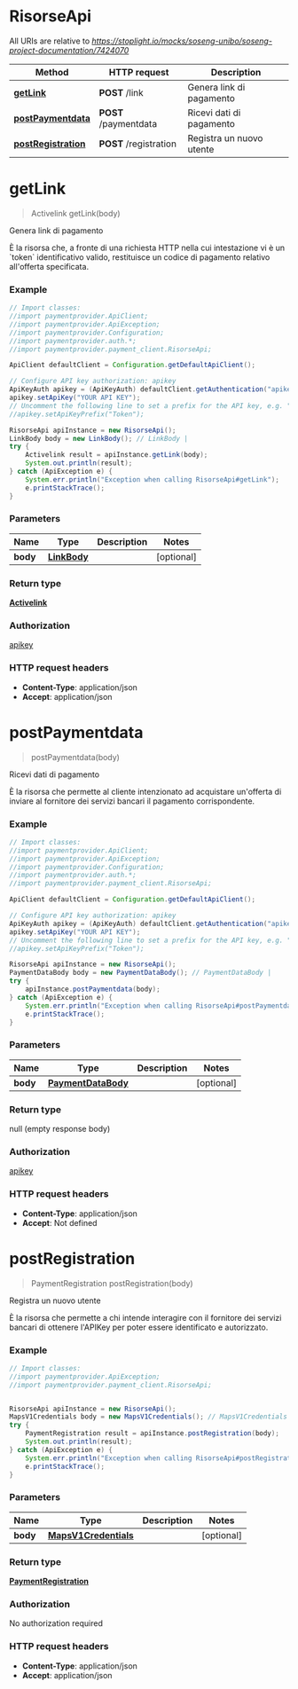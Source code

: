# RisorseApi

All URIs are relative to *https://stoplight.io/mocks/soseng-unibo/soseng-project-documentation/7424070*

Method | HTTP request | Description
------------- | ------------- | -------------
[**getLink**](RisorseApi.md#getLink) | **POST** /link | Genera link di pagamento
[**postPaymentdata**](RisorseApi.md#postPaymentdata) | **POST** /paymentdata | Ricevi dati di pagamento
[**postRegistration**](RisorseApi.md#postRegistration) | **POST** /registration | Registra un nuovo utente

<a name="getLink"></a>
# **getLink**
> Activelink getLink(body)

Genera link di pagamento

È la risorsa che, a fronte di una richiesta HTTP nella cui intestazione vi è un &#x60;token&#x60; identificativo valido, restituisce un codice di pagamento relativo all&#x27;offerta specificata.

### Example
```java
// Import classes:
//import paymentprovider.ApiClient;
//import paymentprovider.ApiException;
//import paymentprovider.Configuration;
//import paymentprovider.auth.*;
//import paymentprovider.payment_client.RisorseApi;

ApiClient defaultClient = Configuration.getDefaultApiClient();

// Configure API key authorization: apikey
ApiKeyAuth apikey = (ApiKeyAuth) defaultClient.getAuthentication("apikey");
apikey.setApiKey("YOUR API KEY");
// Uncomment the following line to set a prefix for the API key, e.g. "Token" (defaults to null)
//apikey.setApiKeyPrefix("Token");

RisorseApi apiInstance = new RisorseApi();
LinkBody body = new LinkBody(); // LinkBody | 
try {
    Activelink result = apiInstance.getLink(body);
    System.out.println(result);
} catch (ApiException e) {
    System.err.println("Exception when calling RisorseApi#getLink");
    e.printStackTrace();
}
```

### Parameters

Name | Type | Description  | Notes
------------- | ------------- | ------------- | -------------
 **body** | [**LinkBody**](LinkBody.md)|  | [optional]

### Return type

[**Activelink**](Activelink.md)

### Authorization

[apikey](../README.md#apikey)

### HTTP request headers

 - **Content-Type**: application/json
 - **Accept**: application/json

<a name="postPaymentdata"></a>
# **postPaymentdata**
> postPaymentdata(body)

Ricevi dati di pagamento

È la risorsa che permette al cliente intenzionato ad acquistare un&#x27;offerta di inviare al fornitore dei servizi bancari il pagamento corrispondente.

### Example
```java
// Import classes:
//import paymentprovider.ApiClient;
//import paymentprovider.ApiException;
//import paymentprovider.Configuration;
//import paymentprovider.auth.*;
//import paymentprovider.payment_client.RisorseApi;

ApiClient defaultClient = Configuration.getDefaultApiClient();

// Configure API key authorization: apikey
ApiKeyAuth apikey = (ApiKeyAuth) defaultClient.getAuthentication("apikey");
apikey.setApiKey("YOUR API KEY");
// Uncomment the following line to set a prefix for the API key, e.g. "Token" (defaults to null)
//apikey.setApiKeyPrefix("Token");

RisorseApi apiInstance = new RisorseApi();
PaymentDataBody body = new PaymentDataBody(); // PaymentDataBody | 
try {
    apiInstance.postPaymentdata(body);
} catch (ApiException e) {
    System.err.println("Exception when calling RisorseApi#postPaymentdata");
    e.printStackTrace();
}
```

### Parameters

Name | Type | Description  | Notes
------------- | ------------- | ------------- | -------------
 **body** | [**PaymentDataBody**](PaymentDataBody.md)|  | [optional]

### Return type

null (empty response body)

### Authorization

[apikey](../README.md#apikey)

### HTTP request headers

 - **Content-Type**: application/json
 - **Accept**: Not defined

<a name="postRegistration"></a>
# **postRegistration**
> PaymentRegistration postRegistration(body)

Registra un nuovo utente

È la risorsa che permette a chi intende interagire con il fornitore dei servizi bancari di ottenere l&#x27;APIKey per poter essere identificato e autorizzato.

### Example
```java
// Import classes:
//import paymentprovider.ApiException;
//import paymentprovider.payment_client.RisorseApi;


RisorseApi apiInstance = new RisorseApi();
MapsV1Credentials body = new MapsV1Credentials(); // MapsV1Credentials | 
try {
    PaymentRegistration result = apiInstance.postRegistration(body);
    System.out.println(result);
} catch (ApiException e) {
    System.err.println("Exception when calling RisorseApi#postRegistration");
    e.printStackTrace();
}
```

### Parameters

Name | Type | Description  | Notes
------------- | ------------- | ------------- | -------------
 **body** | [**MapsV1Credentials**](MapsV1Credentials.md)|  | [optional]

### Return type

[**PaymentRegistration**](PaymentRegistration.md)

### Authorization

No authorization required

### HTTP request headers

 - **Content-Type**: application/json
 - **Accept**: application/json

